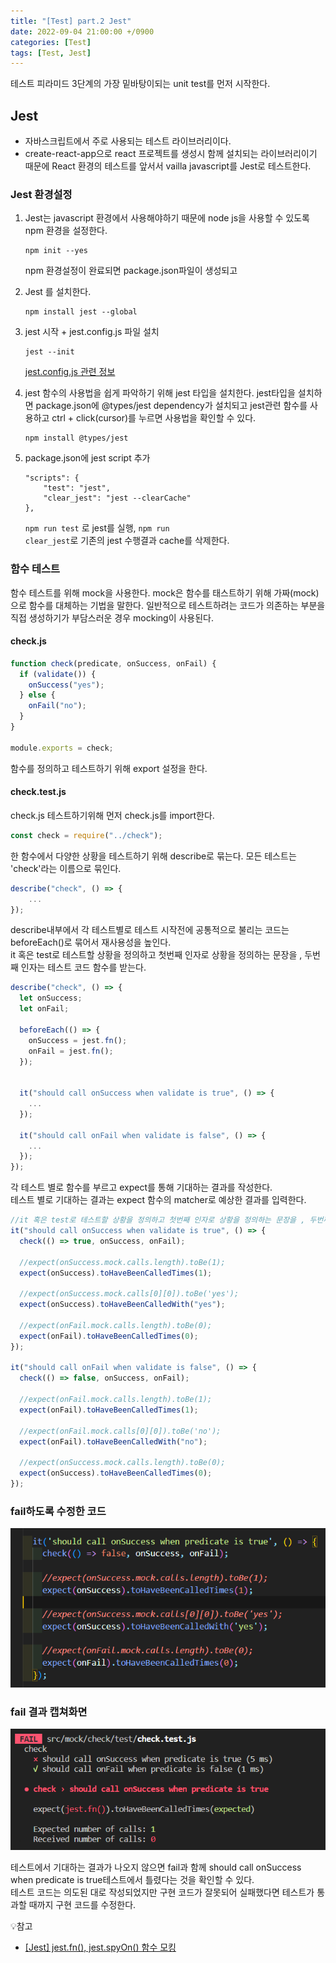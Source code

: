```yaml
---
title: "[Test] part.2 Jest"
date: 2022-09-04 21:00:00 +/0900
categories: [Test]
tags: [Test, Jest]
---
```


<p>
    테스트 피라미드 3단계의 가장 밑바탕이되는 unit test를 먼저 시작한다.
</p>

## Jest

- 자바스크립트에서 주로 사용되는 테스트 라이브러리이다.
- create-react-app으로 react 프로젝트를 생성시 함께 설치되는 라이브러리이기 때문에 React 환경의 테스트를 앞서서 vailla javascript를 Jest로 테스트한다.

### Jest 환경설정

1. Jest는 javascript 환경에서 사용해야하기 때문에 node js을 사용할 수 있도록 npm 환경을 설정한다.

   ```
   npm init --yes
   ```

   npm 환경설정이 완료되면 package.json파일이 생성되고

2. Jest 를 설치한다.

   ```
   npm install jest --global
   ```

3. jest 시작 + jest.config.js 파일 설치

   ```
   jest --init
   ```

   [jest.config.js 관련 정보](https://jestjs.io/docs/configuration)

4. jest 함수의 사용법을 쉽게 파악하기 위해 jest 타입을 설치한다. jest타입을 설치하면 package.json에 @types/jest dependency가 설치되고 jest관련 함수를 사용하고 ctrl + click(cursor)를 누르면 사용법을 확인할 수 있다.

   ```
   npm install @types/jest
   ```

5. package.json에 jest script 추가

   ```
   "scripts": {
       "test": "jest",
       "clear_jest": "jest --clearCache"
   },
   ```

   <code>npm run test</code> 로 jest를 실행, <code>npm run clear_jest</code>로 기존의 jest 수행결과 cache를 삭제한다.

### 함수 테스트

함수 테스트를 위해 mock을 사용한다.
mock은 함수를 태스트하기 위해 가짜(mock)으로 함수를 대체하는 기법을 말한다.
일반적으로 테스트하려는 코드가 의존하는 부분을 직접 생성하기가 부담스러운 경우 mocking이 사용된다.

#### check.js

```javascript
function check(predicate, onSuccess, onFail) {
  if (validate()) {
    onSuccess("yes");
  } else {
    onFail("no");
  }
}

module.exports = check;
```

<p>
 함수를 정의하고 테스트하기 위해 export 설정을 한다.
</p>

#### check.test.js

check.js 테스트하기위해 먼저 check.js를 import한다.

```javascript
const check = require("../check");
```

한 함수에서 다양한 상황을 테스트하기 위해 describe로 묶는다. 모든 테스트는 'check'라는 이름으로 묶인다.

```javascript
describe("check", () => {
    ...
});
```

describe내부에서 각 테스트별로 테스트 시작전에 공통적으로 불리는 코드는 beforeEach()로 묶어서 재사용성을 높인다.<br/>
it 혹은 test로 테스트할 상황을 정의하고 첫번째 인자로 상황을 정의하는 문장을 , 두번째 인자는 테스트 코드 함수를 받는다.

```javascript
describe("check", () => {
  let onSuccess;
  let onFail;

  beforeEach(() => {
    onSuccess = jest.fn();
    onFail = jest.fn();
  });


  it("should call onSuccess when validate is true", () => {
    ...
  });

  it("should call onFail when validate is false", () => {
    ...
  });
});
```

<p>
    각 테스트 별로 함수를 부르고 expect를 통해 기대하는 결과를 작성한다.<br/>
    테스트 별로 기대하는 결과는 expect 함수의 matcher<https://jestjs.io/docs/using-matchers>로 예상한 결과를 입력한다.
</p>

```javascript
//it 혹은 test로 테스트할 상황을 정의하고 첫번째 인자로 상황을 정의하는 문장을 , 두번째 인자는 테스트 코드 함수를 받는다.
it("should call onSuccess when validate is true", () => {
  check(() => true, onSuccess, onFail);

  //expect(onSuccess.mock.calls.length).toBe(1);
  expect(onSuccess).toHaveBeenCalledTimes(1);

  //expect(onSuccess.mock.calls[0][0]).toBe('yes');
  expect(onSuccess).toHaveBeenCalledWith("yes");

  //expect(onFail.mock.calls.length).toBe(0);
  expect(onFail).toHaveBeenCalledTimes(0);
});

it("should call onFail when validate is false", () => {
  check(() => false, onSuccess, onFail);

  //expect(onFail.mock.calls.length).toBe(1);
  expect(onFail).toHaveBeenCalledTimes(1);

  //expect(onFail.mock.calls[0][0]).toBe('no');
  expect(onFail).toHaveBeenCalledWith("no");

  //expect(onSuccess.mock.calls.length).toBe(0);
  expect(onSuccess).toHaveBeenCalledTimes(0);
});
```

### fail하도록 수정한 코드

![check.test.js의 validate 코드가 fail이 되도록 수정한 코드](/assets/img/check_test_validate_false.png)

### fail 결과 캡쳐화면

![check.test.js의 fail 결과 화면](/assets/img/check_test_fail.png)

<p>
    테스트에서 기대하는 결과가 나오지 않으면 fail과 함께 should call onSuccess when predicate is true테스트에서 틀렸다는 것을 확인할 수 있다.<br/>
    테스트 코드는 의도된 대로 작성되었지만 구현 코드가 잘못되어 실패했다면 테스트가 통과할 때까지 구현 코드를 수정한다.
</p>

💡참고

- [[Jest] jest.fn(), jest.spyOn() 함수 모킹](https://www.daleseo.com/jest-fn-spy-on/)
